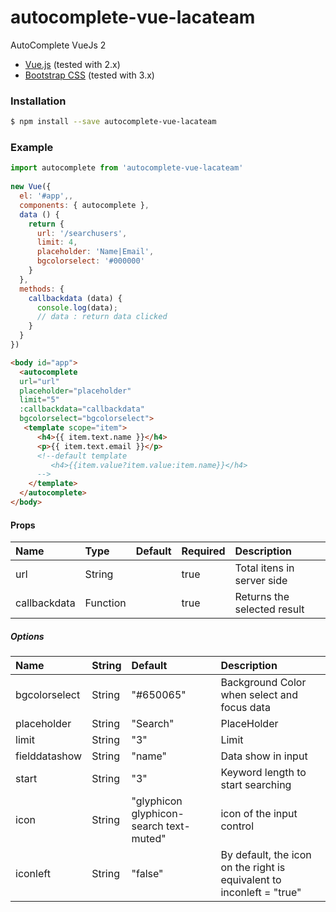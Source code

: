 # autocomplete-vue-lacateam
AutoComplete VueJs 2

* [Vue.js](http://vuejs.org/) (tested with 2.x)
* [Bootstrap CSS](http://getbootstrap.com/) (tested with 3.x)

### Installation

```bash
$ npm install --save autocomplete-vue-lacateam
```

### Example
```js
import autocomplete from 'autocomplete-vue-lacateam'
    
new Vue({
  el: '#app',,
  components: { autocomplete },
  data () {
    return {
      url: '/searchusers',
      limit: 4,
      placeholder: 'Name|Email',
      bgcolorselect: '#000000'
    }
  },
  methods: {
    callbackdata (data) {            
      console.log(data);
      // data : return data clicked
    }
  }
})
```

```html
<body id="app">
  <autocomplete 
  url="url" 
  placeholder="placeholder" 
  limit="5"
  :callbackdata="callbackdata" 
  bgcolorselect="bgcolorselect">
   <template scope="item">
      <h4>{{ item.text.name }}</h4>
      <p>{{ item.text.email }}</p>
      <!--default template
         <h4>{{item.value?item.value:item.name}}</h4>
      -->
    </template>
  </autocomplete>
</body>
```

#### Props
| Name          | Type     | Default | Required | Description
| :------------ | :--------| :-------| :--------| :-----------
| url           | String   |         | true     | Total itens in server side
| callbackdata  | Function |         | true     | Returns the selected result

##### Options
| Name                | String  | Default     | Description
| :-------------------| :-------| :-----------| :-------
| bgcolorselect       | String  | "#650065"   | Background Color when select and focus data
| placeholder         | String  | "Search"    | PlaceHolder
| limit               | String  | "3"         | Limit
| fielddatashow       | String  | "name"      | Data show in input
| start               | String  | "3"         | Keyword length to start searching
| icon                | String  | "glyphicon glyphicon-search text-muted" | icon of the input control
| iconleft            | String  | "false"     | By default, the icon on the right is equivalent to inconleft = "true"  
